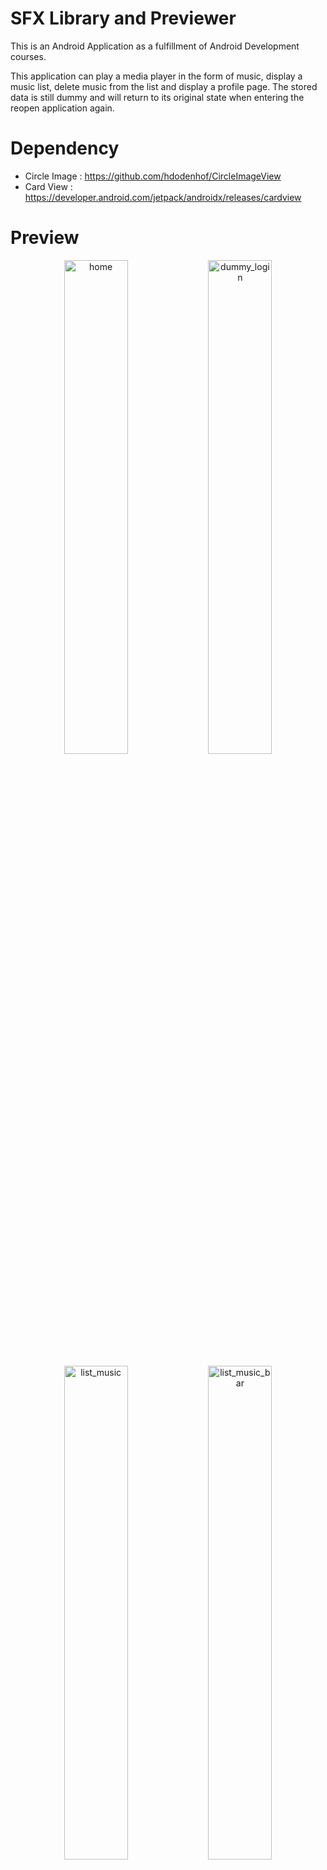 # SFX Library and Previewer


This is an Android Application as a fulfillment of Android Development courses.

This application can play a media player in the form of music, display a music list, delete music from the list and display a profile page. The stored data is still dummy and will return to its original state when entering the reopen application again.

# Dependency
- Circle Image : https://github.com/hdodenhof/CircleImageView
- Card View : https://developer.android.com/jetpack/androidx/releases/cardview

# Preview
<p align="center">
  <img alt="home" src="https://user-images.githubusercontent.com/60127414/169384028-dccb04a5-7556-4572-8108-e2d60ebaadde.png" width="45%"/> <img alt="dummy_login" src="https://user-images.githubusercontent.com/60127414/169384567-96eeb838-80e1-4112-936a-3484a7f5850d.png" width="45%"/>
</p>

<p align="center">
  <img alt="list_music" src="https://user-images.githubusercontent.com/60127414/169384698-94ca14fb-10c8-48d9-a3a5-2659e32a84c1.png" width="45%"/> <img alt="list_music_bar" src="https://user-images.githubusercontent.com/60127414/169384783-09d74653-f2da-4310-beee-853785838562.png" width="45%"/>
</p>

<p align="center">
  <img alt="play_music" src="https://user-images.githubusercontent.com/60127414/169384904-e4822054-508a-4133-a585-fd0e9743ab2b.png" width="45%"/> <img alt="profile" src="https://user-images.githubusercontent.com/60127414/169384963-14744356-297f-428b-b745-88fdb6e154a5.png" width="45%"/>
</p>

<!-- <p align="center">
  <img 
    width="300"
    height="300"
    src="https://picsum.photos/300/300"
  >
</p>

| Services | ssssssssss |
|:---:|:---:|
| <img alt="dummy_login" src="https://user-images.githubusercontent.com/60127414/169384567-96eeb838-80e1-4112-936a-3484a7f5850d.png"/> | <img alt="dummy_login" src="https://user-images.githubusercontent.com/60127414/169384567-96eeb838-80e1-4112-936a-3484a7f5850d.png"/> | -->